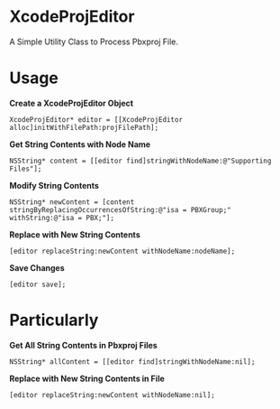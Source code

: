 # XcodeProjEditor
A Simple Utility Class to Process Pbxproj File.  

# Usage  

**Create a XcodeProjEditor Object**  

    XcodeProjEditor* editor = [[XcodeProjEditor alloc]initWithFilePath:projFilePath];

**Get String Contents with Node Name**  

    NSString* content = [[editor find]stringWithNodeName:@"Supporting Files"];  

**Modify String Contents**

    NSString* newContent = [content stringByReplacingOccurrencesOfString:@"isa = PBXGroup;" withString:@"isa = PBX;"];

**Replace with New String Contents**  

    [editor replaceString:newContent withNodeName:nodeName];  

**Save Changes**  

    [editor save];  

# Particularly

**Get All String Contents in Pbxproj Files**

    NSString* allContent = [[editor find]stringWithNodeName:nil];

**Replace with New String Contents in File**  

    [editor replaceString:newContent withNodeName:nil];

